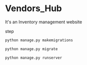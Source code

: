 # Vendors_Hub
It's an Inventory management website

step

``` python
python manage.py makemigrations
```

``` python
python manage.py migrate
```

``` python
python manage.py runserver
```
